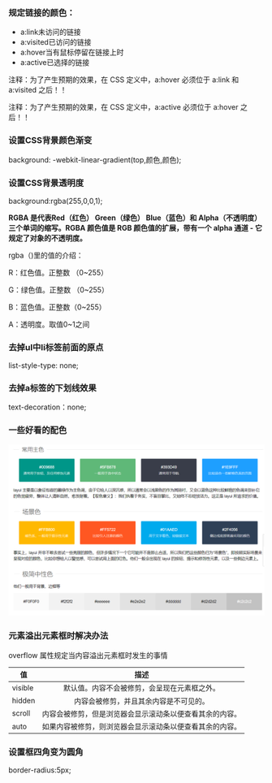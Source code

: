 ### 规定链接的颜色：
   - a:link未访问的链接
   - a:visited已访问的链接
   - a:hover当有鼠标停留在链接上时
   - a:active已选择的链接
   
   注释：为了产生预期的效果，在 CSS 定义中，a:hover 必须位于 a:link 和 a:visited 之后！！

   注释：为了产生预期的效果，在 CSS 定义中，a:active 必须位于 a:hover 之后！！
   
### 设置CSS背景颜色渐变

background: -webkit-linear-gradient(top,颜色,颜色);

### 设置CSS背景透明度

background:rgba(255,0,0,1);

**RGBA 是代表Red（红色） Green（绿色） Blue（蓝色）和 Alpha（不透明度）三个单词的缩写。RGBA 颜色值是 RGB 颜色值的扩展，带有一个 alpha 通道 - 它规定了对象的不透明度。**

rgba（)里的值的介绍：

R：红色值。正整数 （0~255）

G：绿色值。正整数 （0~255）

B：蓝色值。正整数（0~255）

A：透明度。取值0~1之间

### 去掉ul中li标签前面的原点

list-style-type: none;

### 去掉a标签的下划线效果

text-decoration：none;

### 一些好看的配色

![好看的配色](https://github.com/LanYuan123/JAVA/blob/master/%E5%89%8D%E7%AB%AF/img/%E9%A2%9C%E8%89%B2.png)

### 元素溢出元素框时解决办法

overflow 属性规定当内容溢出元素框时发生的事情

值| 描述
--|:--:
visible | 默认值。内容不会被修剪，会呈现在元素框之外。
hidden | 内容会被修剪，并且其余内容是不可见的。
scroll | 内容会被修剪，但是浏览器会显示滚动条以便查看其余的内容。
auto | 如果内容被修剪，则浏览器会显示滚动条以便查看其余的内容。

### 设置框四角变为圆角

border-radius:5px;
